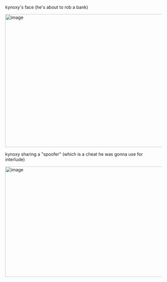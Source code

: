 kynoxy's face (he's about to rob a bank)

<img width="765" height="427" alt="image" src="https://github.com/user-attachments/assets/bd015b27-8ecc-4eb0-8ad9-7434848d117f" />

kynoxy sharing a "spoofer" (which is a cheat he was gonna use for interlude)


<img width="720" height="355" alt="image" src="https://github.com/user-attachments/assets/f963efad-8026-4b27-8208-285a9aebc253" />

